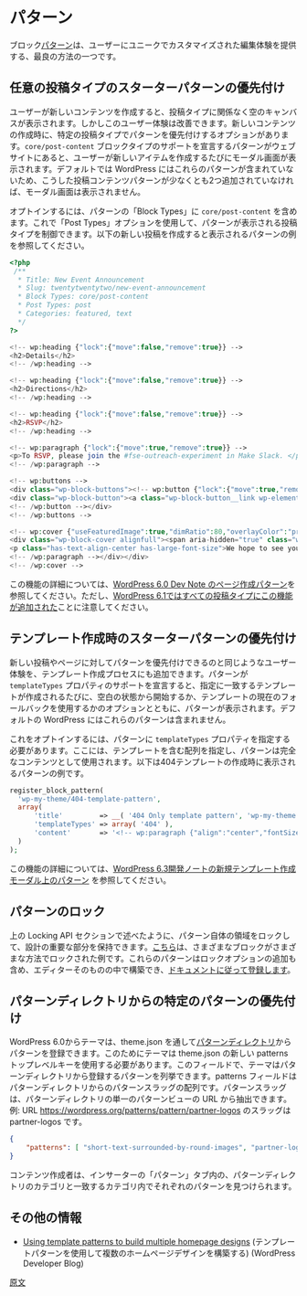 <!-- 
# Patterns
 -->
# パターン

<!-- 
Block [patterns](https://developer.wordpress.org/block-editor/reference-guides/block-api/block-patterns/) are one of the best ways to provide users with unique and curated editing experiences. 
 -->
ブロック[パターン](https://ja.wordpress.org/team/handbook/block-editor/reference-guides/block-api/block-patterns/)は、ユーザーにユニークでカスタマイズされた編集体験を提供する、最良の方法の一つです。

<!-- 
## Prioritize starter patterns for any post type
 -->
## 任意の投稿タイプのスターターパターンの優先付け

<!-- 
When a user creates new content, regardless of post type, they are met with an empty canvas. However, that experience can be improved thanks to the option to have patterns from a specific type prioritized upon creation of a new piece of content. The modal appears each time the user creates a new item when there are patterns on their website that declare support for the `core/post-content` block types. By default, WordPress does not include any of these patterns, so the modal will not appear without at least two of these post content patterns being added. 
 -->
ユーザーが新しいコンテンツを作成すると、投稿タイプに関係なく空のキャンバスが表示されます。しかしこのユーザー体験は改善できます。新しいコンテンツの作成時に、特定の投稿タイプでパターンを優先付けするオプションがあります。`core/post-content` ブロックタイプのサポートを宣言するパターンがウェブサイトにあると、ユーザーが新しいアイテムを作成するたびにモーダル画面が表示されます。デフォルトでは WordPress にはこれらのパターンが含まれていないため、こうした投稿コンテンツパターンが少なくとも2つ追加されていなければ、モーダル画面は表示されません。

<!-- 
To opt into this, include `core/post-content` in the Block Types for your pattern. From there, you can control which post types the pattern should show up for via the Post Types option. Here's an example of a pattern that would appear when creating a new post. 
 -->
オプトインするには、パターンの「Block Types」に `core/post-content` を含めます。これで「Post Types」オプションを使用して、パターンが表示される投稿タイプを制御できます。以下の新しい投稿を作成すると表示されるパターンの例を参照してください。

```php
<?php
 /**
  * Title: New Event Announcement
  * Slug: twentytwentytwo/new-event-announcement
  * Block Types: core/post-content
  * Post Types: post
  * Categories: featured, text
  */
?>

<!-- wp:heading {"lock":{"move":false,"remove":true}} -->
<h2>Details</h2>
<!-- /wp:heading -->

<!-- wp:heading {"lock":{"move":false,"remove":true}} -->
<h2>Directions</h2>
<!-- /wp:heading -->

<!-- wp:heading {"lock":{"move":false,"remove":true}} -->
<h2>RSVP</h2>
<!-- /wp:heading -->

<!-- wp:paragraph {"lock":{"move":true,"remove":true}} -->
<p>To RSVP, please join the #fse-outreach-experiment in Make Slack. </p>
<!-- /wp:paragraph -->

<!-- wp:buttons -->
<div class="wp-block-buttons"><!-- wp:button {"lock":{"move":true,"remove":false}} -->
<div class="wp-block-button"><a class="wp-block-button__link wp-element-button">Learn more</a></div>
<!-- /wp:button --></div>
<!-- /wp:buttons -->

<!-- wp:cover {"useFeaturedImage":true,"dimRatio":80,"overlayColor":"primary","contentPosition":"center center","align":"full"} -->
<div class="wp-block-cover alignfull"><span aria-hidden="true" class="wp-block-cover__background has-primary-background-color has-background-dim-80 has-background-dim"></span><div class="wp-block-cover__inner-container"><!-- wp:paragraph {"align":"center","placeholder":"Write titleā¦","fontSize":"large"} -->
<p class="has-text-align-center has-large-font-size">We hope to see you there!</p>
<!-- /wp:paragraph --></div></div>
<!-- /wp:cover -->
```

<!-- 
Read more about this functionality in the [Page creation patterns in WordPress 6.0 dev note](https://make.wordpress.org/core/2022/05/03/page-creation-patterns-in-wordpress-6-0/) and [note that WordPress 6.1 brought this functionality to all post types](https://make.wordpress.org/core/2022/10/10/miscellaneous-editor-changes-for-wordpress-6-1/#start-content-patterns-for-all-post-types).  
 -->
この機能の詳細については、[WordPress 6.0 Dev Note のページ作成パターン](https://make.wordpress.org/core/2022/05/03/page-creation-patterns-in-wordpress-6-0/)を参照してください。ただし、[WordPress 6.1ではすべての投稿タイプにこの機能が追加された](https://make.wordpress.org/core/2022/10/10/miscellaneous-editor-changes-for-wordpress-6-1/#start-content-patterns-for-all-post-types)ことに注意してください。

<!-- 
## Prioritize starter patterns for template creation
 -->
## テンプレート作成時のスターターパターンの優先付け

<!-- 
In the same way patterns can be prioritized for new posts or pages, the same experience can be added to the template creation process. When patterns declare support for the 'templateTypes' property, the patterns will appear anytime a template that matches the designation is created, along with the options to start from a blank state or use the current fallback of the template. By default, WordPress does not include any of these patterns. 
 -->
新しい投稿やページに対してパターンを優先付けできるのと同じようなユーザー体験を、テンプレート作成プロセスにも追加できます。パターンが `templateTypes` プロパティのサポートを宣言すると、指定に一致するテンプレートが作成されるたびに、空白の状態から開始するか、テンプレートの現在のフォールバックを使用するかのオプションとともに、パターンが表示されます。デフォルトの WordPress にはこれらのパターンは含まれません。

<!-- 
To opt into this, a pattern needs to specify a property called `templateTypes`, which is an array containing the templates where the patterns can be used as the full content. Here's an example of a pattern that would appear when creating a 404 template:
 -->
これをオプトインするには、パターンに `templateTypes` プロパティを指定する必要があります。ここには、テンプレートを含む配列を指定し、パターンは完全なコンテンツとして使用されます。以下は404テンプレートの作成時に表示されるパターンの例です。

```php
register_block_pattern(
  'wp-my-theme/404-template-pattern',
  array(
      'title'         => __( '404 Only template pattern', 'wp-my-theme' ),
      'templateTypes' => array( '404' ),
      'content'       => '<!-- wp:paragraph {"align":"center","fontSize":"x-large"} --><p class="has-text-align-center has-x-large-font-size">404 pattern</p><!-- /wp:paragraph -->',
  )
);
```

<!-- 
Read more about this functionality in the [Patterns on the create a new template modal in the WordPress 6.3 dev note](https://make.wordpress.org/core/2023/07/18/miscellaneous-editor-changes-in-wordpress-6-3/#patterns-on-the-create-a-new-template-modal).
 -->
この機能の詳細については、[WordPress 6.3開発ノートの新規テンプレート作成モーダル上のパターン](https://make.wordpress.org/core/2023/07/18/miscellaneous-editor-changes-in-wordpress-6-3/#patterns-on-the-create-a-new-template-modal) を参照してください。

<!-- 
## Lock patterns
 -->
## パターンのロック

<!-- 
As mentioned in the prior section on Locking APIs, aspects of patterns themselves can be locked so that the important aspects of the design can be preserved. [Here’s an example of a pattern](https://gist.github.com/annezazu/acee30f8b6e8995e1b1a52796e6ef805) with various blocks locked in different ways. You can build these patterns in the editor itself, including adding locking options, before [following the documentation to register them](/docs/reference-guides/block-api/block-patterns.md). 
 -->
上の Locking API セクションで述べたように、パターン自体の領域をロックして、設計の重要な部分を保持できます。[こちら](https://gist.github.com/annezazu/acee30f8b6e8995e1b1a52796e6ef805)は、さまざまなブロックがさまざまな方法でロックされた例です。これらのパターンはロックオプションの追加も含め、エディターそのものの中で構築でき、[ドキュメントに従って登録します](https://ja.wordpress.org/team/handbook/block-editor/reference-guides/block-api/block-patterns/)。

<!-- 
## Prioritize specific patterns from the Pattern Directory
 -->
## パターンディレクトリからの特定のパターンの優先付け

<!-- 
With WordPress 6.0 themes can register patterns from [Pattern Directory](https://wordpress.org/patterns/) through theme.json. To accomplish this, themes should use the new patterns top level key in theme.json. Within this field, themes can list patterns to register from the Pattern Directory. The patterns field is an array of pattern slugs from the Pattern Directory. Pattern slugs can be extracted by the url in a single pattern view at the Pattern Directory. Example: This url https://wordpress.org/patterns/pattern/partner-logos the slug is partner-logos.
 -->
WordPress 6.0からテーマは、theme.json を通して[パターンディレクトリ](https://wordpress.org/patterns/)からパターンを登録できます。このためにテーマは theme.json の新しい patterns トップレベルキーを使用する必要があります。このフィールドで、テーマはパターンディレクトリから登録するパターンを列挙できます。patterns フィールドはパターンディレクトリからのパターンスラッグの配列です。パターンスラッグは、パターンディレクトリの単一のパターンビューの URL から抽出できます。例: URL https://wordpress.org/patterns/pattern/partner-logos のスラッグは partner-logos です。

```json
{
    "patterns": [ "short-text-surrounded-by-round-images", "partner-logos" ]
}
```

<!-- 
The content creator will then find the respective Pattern in the inserter “Patterns” tab in the categories that match the categories from the Pattern Directory.
 -->
コンテンツ作成者は、インサーターの「パターン」タブ内の、パターンディレクトリのカテゴリと一致するカテゴリ内でそれぞれのパターンを見つけられます。

<!-- 
## Additional resources
 -->
## その他の情報
<!-- 
- [Using template patterns to build multiple homepage designs](https://developer.wordpress.org/news/2023/04/13/using-template-patterns-to-build-multiple-homepage-designs/) (WordPress Developer Blog)
 -->
- [Using template patterns to build multiple homepage designs](https://developer.wordpress.org/news/2023/04/13/using-template-patterns-to-build-multiple-homepage-designs/) (テンプレートパターンを使用して複数のホームページデザインを構築する) (WordPress Developer Blog)

[原文](https://github.com/WordPress/gutenberg/blob/trunk/docs/how-to-guides/curating-the-editor-experience/patterns.md)